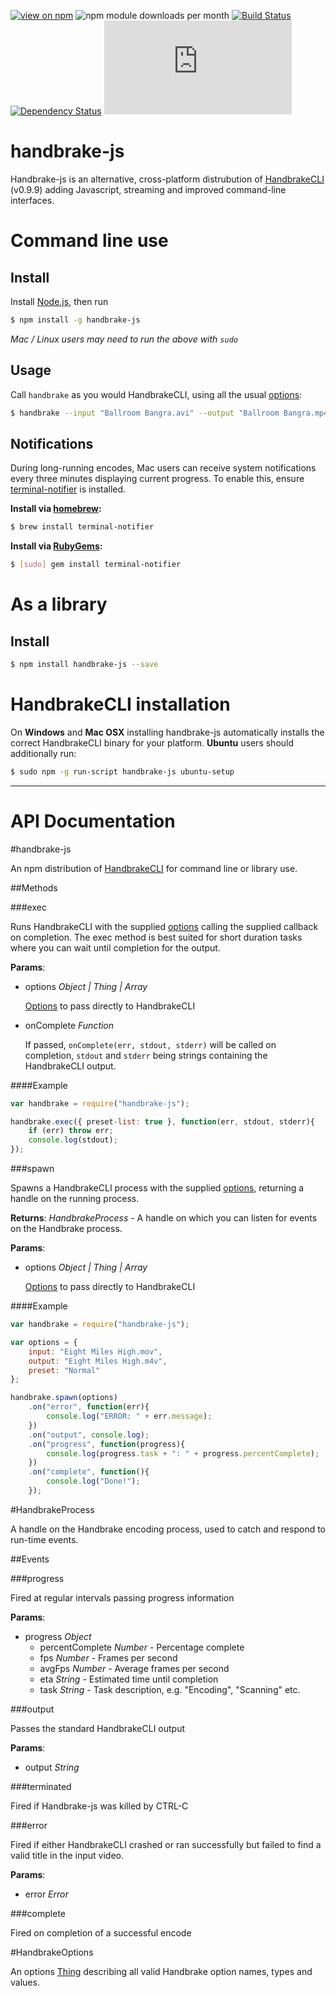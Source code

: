 [![view on npm](http://img.shields.io/npm/v/handbrake-js.svg)](https://www.npmjs.org/package/handbrake-js)
![npm module downloads per month](http://img.shields.io/npm/dm/handbrake-js.svg)
[![Build Status](https://travis-ci.org/75lb/handbrake-js.svg?branch=master)](https://travis-ci.org/75lb/handbrake-js)
[![Dependency Status](https://david-dm.org/75lb/handbrake-js.svg)](https://david-dm.org/75lb/handbrake-js)
![Analytics](https://ga-beacon.appspot.com/UA-27725889-6/handbrake-js/README.md?pixel)

handbrake-js
============
Handbrake-js is an alternative, cross-platform distrubution of [HandbrakeCLI](https://trac.handbrake.fr/wiki/CLIGuide) (v0.9.9) adding Javascript, streaming and improved command-line interfaces.

Command line use
================
Install
-------
Install [Node.js](http://nodejs.org), then run

```sh
$ npm install -g handbrake-js
```
*Mac / Linux users may need to run the above with `sudo`*

Usage
-----
Call `handbrake` as you would HandbrakeCLI, using all the usual [options](https://trac.handbrake.fr/wiki/CLIGuide):
```sh
$ handbrake --input "Ballroom Bangra.avi" --output "Ballroom Bangra.mp4" --preset Normal
```

Notifications
-------------
During long-running encodes, Mac users can receive system notifications every three minutes displaying current progress. To enable this, ensure [terminal-notifier](https://github.com/alloy/terminal-notifier) is installed. 

**Install via [homebrew](http://brew.sh):**

```sh
$ brew install terminal-notifier
```

**Install via [RubyGems](http://rubygems.org):**
```sh
$ [sudo] gem install terminal-notifier
```

As a library
============
Install
-------
```sh
$ npm install handbrake-js --save
```

HandbrakeCLI installation
=========================
On **Windows** and **Mac OSX** installing handbrake-js automatically installs the correct HandbrakeCLI binary for your platform. **Ubuntu** users should additionally run:
```sh
$ sudo npm -g run-script handbrake-js ubuntu-setup
```

- - - - - - - - - - - - - - - - - - - - - - - - - - - - - - - - - - - - - - - - - - - - - - - - - 

API Documentation
=================
#handbrake-js

An npm distribution of [HandbrakeCLI](https://trac.handbrake.fr/wiki/CLIGuide) for command line or library use.

##Methods

###exec

Runs HandbrakeCLI with the supplied [options](https://trac.handbrake.fr/wiki/CLIGuide) calling the supplied callback on completion. The exec method is best suited for short duration tasks where you can wait until completion for the output.

**Params**:  
*   options _Object | Thing | Array_

    [Options](https://trac.handbrake.fr/wiki/CLIGuide) to pass directly to HandbrakeCLI
*   onComplete _Function_

    If passed, `onComplete(err, stdout, stderr)` will be called on completion, `stdout` and `stderr` being strings containing the HandbrakeCLI output.

####Example

```js   
var handbrake = require("handbrake-js");

handbrake.exec({ preset-list: true }, function(err, stdout, stderr){
    if (err) throw err;
    console.log(stdout);
});
```

###spawn

Spawns a HandbrakeCLI process with the supplied [options](https://trac.handbrake.fr/wiki/CLIGuide), returning a handle on the running process.

**Returns**: _HandbrakeProcess_ - A handle on which you can listen for events on the Handbrake process.

**Params**:  
*   options _Object | Thing | Array_

    [Options](https://trac.handbrake.fr/wiki/CLIGuide) to pass directly to HandbrakeCLI

####Example

```js
var handbrake = require("handbrake-js");

var options = {
    input: "Eight Miles High.mov",
    output: "Eight Miles High.m4v",
    preset: "Normal"
};

handbrake.spawn(options)
    .on("error", function(err){
        console.log("ERROR: " + err.message);
    })
    .on("output", console.log);
    .on("progress", function(progress){
        console.log(progress.task + ": " + progress.percentComplete);
    })
    .on("complete", function(){ 
        console.log("Done!"); 
    });
```

#HandbrakeProcess

A handle on the Handbrake encoding process, used to catch and respond to run-time events.

##Events

###progress

Fired at regular intervals passing progress information

**Params**:  
*   progress _Object_
    * percentComplete _Number_ - Percentage complete
    * fps _Number_ - Frames per second
    * avgFps _Number_ - Average frames per second
    * eta _String_ - Estimated time until completion
    * task _String_ - Task description, e.g. "Encoding", "Scanning" etc.


###output

Passes the standard HandbrakeCLI output

**Params**:  
*   output _String_


###terminated

Fired if Handbrake-js was killed by CTRL-C

###error

Fired if either HandbrakeCLI crashed or ran successfully but failed to find a valid title in the input video.

**Params**:  
*   error _Error_


###complete

Fired on completion of a successful encode

#HandbrakeOptions

An options [Thing](https://github.com/75lb/nature) describing all valid Handbrake option names, types and values.
